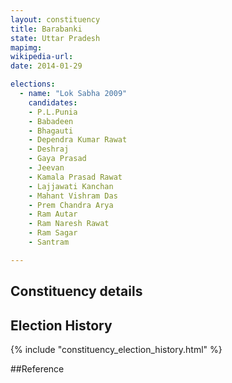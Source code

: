 ```yaml
---
layout: constituency
title: Barabanki
state: Uttar Pradesh
mapimg: 
wikipedia-url: 
date: 2014-01-29

elections: 
  - name: "Lok Sabha 2009"
    candidates: 
    - P.L.Punia 
    - Babadeen 
    - Bhagauti 
    - Dependra Kumar Rawat 
    - Deshraj 
    - Gaya Prasad 
    - Jeevan 
    - Kamala Prasad Rawat 
    - Lajjawati Kanchan 
    - Mahant Vishram Das 
    - Prem Chandra Arya 
    - Ram Autar 
    - Ram Naresh Rawat 
    - Ram Sagar 
    - Santram 

---
```

## Constituency details


## Election History
{% include "constituency_election_history.html" %}

##Reference

